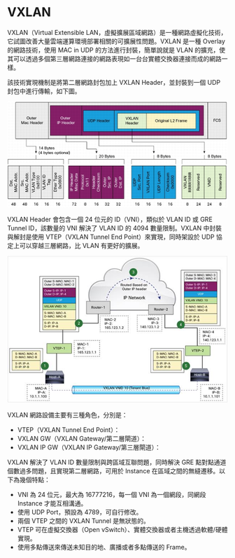 # VXLAN
VXLAN（Virtual Extensible LAN，虛擬擴展區域網路）是一種網路虛擬化技術，它試圖改善大量雲端運算環境部署相關的可擴展性問題。VXLAN 是一種 Overlay 的網路技術，使用 MAC in UDP 的方法進行封裝，簡單說就是 VLAN 的擴充，使其可以透過多個第三層網路連接的網路表現如一台台實體交換器連接而成的網路一樣。

該技術實現機制是將第二層網路封包加上 VXLAN Header，並封裝到一個 UDP 封包中進行傳輸，如下圖。

![](images/vxlan-header.png)

VXLAN Header 會包含一個 24 位元的 ID（VNI），類似於 VLAN ID 或 GRE Tunnel ID，該數量的 VNI 解決了 VLAN ID 的 4094 數量限制。VXLAN 中封裝與解封是使用 VTEP（VXLAN Tunnel End Point）來實現，同時架設於 UDP 協定上可以穿越三層網路，比 VLAN 有更好的擴展。


![](images/vxlan-example.jpg)


VXLAN 網路設備主要有三種角色，分別是：
* VTEP（VXLAN Tunnel End Point）：
* VXLAN GW（VXLAN Gateway/第二層閘道）：
* VXLAN IP GW（VXLAN IP Gateway/第三層閘道）：


VXLAN 解決了 VLAN ID 數量限制與跨區域互聯問題，同時解決 GRE 點對點通道個數過多問題，且實現第二層網路，可用於 Instance 在區域之間的無縫遷移。以下為幾個特點：
* VNI 為 24 位元，最大為 16777216，每一個 VNI 為一個網段，同網段 Instance 才能互相溝通。
* 使用 UDP Port，預設為 4789，可自行修改。
* 兩個 VTEP 之間的 VXLAN Tunnel 是無狀態的。
* VTEP 可在虛擬交換器（Open vSwitch）、實體交換器或者主機透過軟體/硬體實現。
* 使用多點傳送來傳送未知目的地、廣播或者多點傳送的 Frame。
